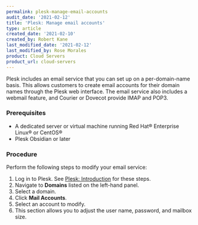 ```yaml
---
permalink: plesk-manage-email-accounts
audit_date: '2021-02-12'
title: 'Plesk: Manage email accounts'
type: article
created_date: '2021-02-10'
created_by: Robert Kane
last_modified_date: '2021-02-12'
last_modified_by: Rose Morales
product: Cloud Servers
product_url: cloud-servers
---
```


Plesk includes an email service that you can set up on a per-domain-name basis.
This allows customers to create email accounts for their domain names through
the Plesk web interface. The email service also includes a webmail feature, and
Courier or Dovecot provide IMAP and POP3.

### Prerequisites

- A dedicated server or virtual machine running Red Hat&reg; Enterprise Linux&reg; or CentOS&reg;
- Plesk Obsidian or later

### Procedure

Perform the following steps to modify your email service:

1. Log in to Plesk. See [Plesk: Introduction](/support/how-to/plesk-introduction) for these steps.
2. Navigate to **Domains** listed on the left-hand panel.
3. Select a domain.
4. Click **Mail Accounts**.
5. Select an account to modify.
6. This section allows you to adjust the user name, password, and mailbox size.
